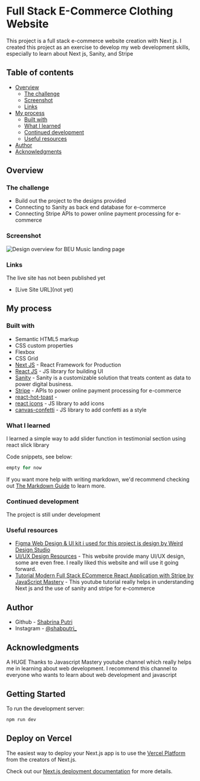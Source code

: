 # Full Stack E-Commerce Clothing Website
This project is a full stack e-commerce website creation with Next js. I created this project as an exercise to develop my web development skills, especially to learn about Next js, Sanity, and Stripe

## Table of contents

- [Overview](#overview)
  - [The challenge](#the-challenge)
  - [Screenshot](#screenshot)
  - [Links](#links)
- [My process](#my-process)
  - [Built with](#built-with)
  - [What I learned](#what-i-learned)
  - [Continued development](#continued-development)
  - [Useful resources](#useful-resources)
- [Author](#author)
- [Acknowledgments](#acknowledgments)


## Overview

### The challenge

- Build out the project to the designs provided
- Connecting to Sanity as back end database for e-commerce
- Connecting Stripe APIs to power online payment processing for e-commerce

### Screenshot
![Design overview for BEU Music landing page](./src/images/header-beu.png)

### Links
The live site has not been published yet
- [Live Site URL](not yet)

## My process

### Built with

- Semantic HTML5 markup
- CSS custom properties
- Flexbox
- CSS Grid
- [Next JS](https://nextjs.org/) - React Framework for Production
- [React JS](https://reactjs.org/) - JS library for building UI
- [Sanity](https://www.sanity.io/) - Sanity is a customizable solution that treats content as data to power digital business.
- [Stripe](https://stripe.com/en-gb-us) - APIs to power online payment processing for e-commerce
- [react-hot-toast](https://react-hot-toast.com/) - 
- [react icons](https://react-icons.github.io/react-icons/) - JS library to add icons
- [canvas-confetti](https://www.npmjs.com/package/canvas-confetti) - JS library to add confetti as a style 

### What I learned

I learned a simple way to add slider function in testimonial section using react slick library

Code snippets, see below:
```js
empty for now
```

If you want more help with writing markdown, we'd recommend checking out [The Markdown Guide](https://www.markdownguide.org/) to learn more.


### Continued development
The project is still under development

### Useful resources
- [Figma Web Design & UI kit i used for this project is design by Weird Design Studio](https://ui8.net/ui-market/products/e-commerce-ui-website-design?status=7)
- [UI/UX Design Resources](https://ui8.net/) - This website provide many UI/UX design, some are even free. I really liked this website and will use it going forward.
- [Tutorial Modern Full Stack ECommerce React Application with Stripe by JavaScript Mastery](https://www.youtube.com/watch?v=4mOkFXyxfsU&t=10459s) - This youtube tutorial really helps in understanding Next js and the use of sanity and stripe for e-commerce


## Author

- Github - [Shabrina Putri](https://github.com/shabrina12/)
- Instagram - [@shabputri_](https://www.twitter.com/yourusername)


## Acknowledgments

A HUGE Thanks to Javascript Mastery youtube channel which really helps me in learning about web development. I recommend this channel to everyone who wants to learn about web development and javascript


## Getting Started

To run the development server:

```bash
npm run dev
```

## Deploy on Vercel

The easiest way to deploy your Next.js app is to use the [Vercel Platform](https://vercel.com/new?utm_medium=default-template&filter=next.js&utm_source=create-next-app&utm_campaign=create-next-app-readme) from the creators of Next.js.

Check out our [Next.js deployment documentation](https://nextjs.org/docs/deployment) for more details.
